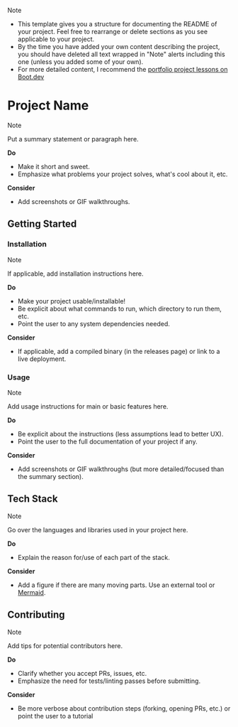 > [!NOTE]
> - This template gives you a structure for documenting the README of your
>   project. Feel free to rearrange or delete sections as you see applicable to
>   your project.
> - By the time you have added your own content describing the project, you
>   should have deleted all text wrapped in "Note" alerts including this one
>   (unless you added some of your own).
> - For more detailed content, I recommend the [portfolio project lessons on
>   Boot.dev](https://www.boot.dev/assignments/a8111aa9-c5d5-410e-bae2-19d523be4517)

# Project Name

> [!NOTE]
> Put a summary statement or paragraph here.
>
> **Do**
> - Make it short and sweet.
> - Emphasize what problems your project solves, what's cool about it, etc.
> 
> **Consider**
> - Add screenshots or GIF walkthroughs.

## Getting Started

### Installation

> [!NOTE]
> If applicable, add installation instructions here.
>
> **Do**
> - Make your project usable/installable!
> - Be explicit about what commands to run, which directory to run them, etc.
> - Point the user to any system dependencies needed.
>
> **Consider**
> - If applicable, add a compiled binary (in the releases page) or link to a
>   live deployment.

### Usage

> [!NOTE]
> Add usage instructions for main or basic features here.
>
> **Do**
> - Be explicit about the instructions (less assumptions lead to better UX).
> - Point the user to the full documentation of your project if any.
>
> **Consider**
> - Add screenshots or GIF walkthroughs (but more detailed/focused than the
>   summary section).

## Tech Stack

> [!NOTE]
> Go over the languages and libraries used in your project here.
>
> **Do**
> - Explain the reason for/use of each part of the stack.
>
> **Consider**
> - Add a figure if there are many moving parts. Use an external tool or
>   [Mermaid](https://docs.github.com/en/get-started/writing-on-github/working-with-advanced-formatting/creating-diagrams#creating-mermaid-diagrams).

## Contributing

> [!NOTE]
> Add tips for potential contributors here.
>
> **Do**
> - Clarify whether you accept PRs, issues, etc.
> - Emphasize the need for tests/linting passes before submitting.
>
> **Consider**
> - Be more verbose about contribution steps (forking, opening PRs, etc.) or
>   point the user to a tutorial
